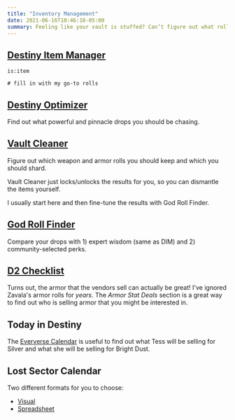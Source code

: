 ```yaml
---
title: "Inventory Management"
date: 2021-06-16T10:46:18-05:00
summary: Feeling like your vault is stuffed? Can’t figure out what roll to keep?
---
```

## [Destiny Item Manager]

```
is:item

# fill in with my go-to rolls
```

## [Destiny Optimizer]

Find out what powerful and pinnacle drops you should be chasing.

## [Vault Cleaner]

Figure out which weapon and armor rolls you should keep
and which you should shard.

Vault Cleaner just locks/unlocks the results for you,
so you can dismantle the items yourself.

I usually start here and then fine-tune the results with God Roll Finder.

## [God Roll Finder]

Compare your drops with 1) expert wisdom (same as DIM) and 2) community-selected perks.

## [D2 Checklist]

Turns out, the armor that the vendors sell can actually be great!
I've ignored Zavala's armor rolls for _years_.
The _Armor Stat Deals_ section is a great way to find out
who is selling armor that you might be interested in.

## Today in Destiny

The [Eververse Calendar] is useful to
find out what Tess will be selling for Silver
and what she will be selling for Bright Dust.

## Lost Sector Calendar

Two different formats for you to choose:

-   [Visual][lost-sector-visual]
-   [Spreadsheet][lost-sector-spreadsheet]

[D2 Checklist]: https://www.d2checklist.com/home
[Destiny Item Manager]: https://app.destinyitemmanager/
[Destiny Optimizer]: https://destinyoptimizer.com/
[Eververse Calendar]: https://www.todayindestiny.com/eververseCalendar
[God Roll Finder]: https://www.light.gg/god-roll/roll-appraiser/
[Vault Cleaner]: https://destinyrecipes.com/vault
[lost-sector-spreadsheet]: https://docs.google.com/spreadsheets/d/1rWoyGWouGFismhk2BQzbeuV7PgoxzGRhxf2Kyi27kTo/edit#gid=0
[lost-sector-visual]: https://www.todayindestiny.com/ls_calendar
